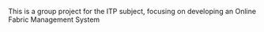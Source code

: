 This is a group project for the ITP subject, focusing on developing an Online Fabric Management System
